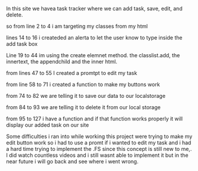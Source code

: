 In this site we havea task tracker where we can add task, save, edit, and delete.

so from line 2 to 4 i am targeting my classes from my html

lines 14 to 16 i createded an alerta to let the user know to type inside the add task box

Line 19 to 44 im using the create elemnet method. the classlist.add, the innertext, the appendchild and the inner html.

from lines 47 to 55 I created a promtpt to edit my task

from line 58 to 71 i created a function to make my buttons work

from 74 to 82 we are telling it to save our data to our localstorage

from 84 to 93 we are telling it to delete it from our local storage

from 95 to 127 i have a function and if that function works properly it will display our added task on our site

Some difficulties i ran into while working this project were trying to make my edit button work so i had to use a promt if i wanted to edit my task and i had a hard time trying to implement the .FS since this concept is still new to me,. I did watch countless videos and i still wasnt able to implement it but in the near future i will go back and see where i went wrong.
